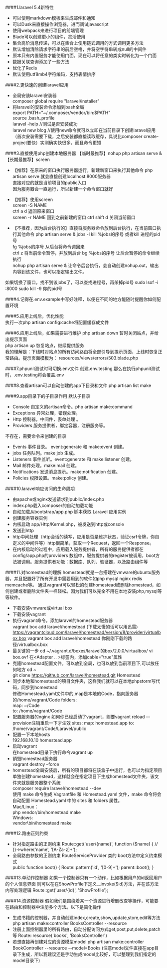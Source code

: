 ####1.laravel 5.4新特性
- 可以使用markdown模板来生成邮件和通知
- 可以Dusk来直接操作浏览器，进而调试javascript
- 使用webpack来进行项目的前端管理
- Blade可以创建更小的组件，灵活使用
- 集合高阶消息传递，可以在集合上使用链式调用的方式调用更多方法
- 默认增加清除请求字符串的前后空格，并将空字符串转成null的中间件
- 原本只有内置服务才能使用门面，现在可以将任意的类实时转化为一个门面
- 数据关联查询添加了一些方法
- 优化了Redis
- 默认使用utf8mb4字符编码，支持表情排序

####2.更快速的创建laravel应用  
- 全局安装laravel安装器    
composer global require "laravel/installer"  
- 将laravel的安装命令添加到bash全局   
export PATH="~/.composer/vendor/bin:$PATH"   
source .bash_profile   
laravel -help  //测试是否安装成功  
laravel new blog  //使用new命令就可以立即在当前目录下创建laravel应用（首次安装需要下载，之后安装都直接读取缓存，具说比composer create-project要快）实测确实快很多，而且命令更短  

####3.直接使用php创建本地服务器
【临时最推荐】nohup php artisan serve &
【长期最推荐】screen

- 【推荐】在原来的窗口执行服务器运行，新建新窗口来执行其他命令
php artisan serve 就会直接创建localhost:8000服务器  
直接对应的就是当前项目的public入口  
因为服务器会一直运行，所以新建一个命令窗口就好

- 【推荐】使用screen  
screen -S NAME  
ctrl a d 返回原来窗口  
screen -r NAME 回到之前新建的窗口
ctrl shift d 关闭当前窗口

- 【不推荐，因为后台执行的】直接将服务器命令放到后台执行，在当前窗口执行其他命令
php artisan serve &
jobs -l
kill %jobs的序号 或者kill 进程的pid号  
fg %jobs的序号 从后台将命令调回来  
ctrl z 将当前命令暂停，并放到后台
bg %jobs的序号 让后台暂停的命令继续执行  
nohup php artisan serve & 让命令后台执行，会自动创建nohup.out，输出内容到该文件，也可以指定输出文件。

如果切换了窗口，找不到该jobs了，可以查找进程号，再杀掉pid号
sudo lsof -i :8000
sudo kill -9 你的pid号


####4.记得在.env.example中写好注释，以便在不同的地方能随时提醒你如何配置环境

####5.应用上线后，优化性能  
执行一次php artisan config:cache将配置缓存成文件

####6.应用上线后，如果需要进行维护
php artisan down 暂时关闭站点，并给出提示页面  
php artisan up 恢复站点，继续提供服务  
我的理解是：下线时对站点的所有访问路由将全部引导到提示页面，上线时恢复正常路由。提示页面模板为：
  resources/views/errors/503.blade.php  

####7.phpunit测试时可切换.env文件
  创建.env.testing,那么在执行phpunit测试时，.env.testing将会覆盖.env

####8.查看artisan可以自动创建的app下目录和文件
php artisan list make

####9.app目录下的子目录作用
默认子目录
- Console 自定义的artisan命令。php artisan make:command  
- Exceptions 异常处理，错误处理。  
- Http 控制器，中间件，表单处理 。 
- Providers 服务提供者，绑定容器，注册服务等。  

不存在，需要命令来创建的目录
- Events 事件目录。 event:generate 和 make:event 创建。
- jobs 任务队列。make:job 生成。
- Listeners 事件监听。event:generate 和 make:listener 创建。
- Mail 邮件处理。make:mail 创建。
- Notifications 发送消息提示。make:notification 创建。
- Policies 权限设置。make:policy 创建。 

####10.laravel响应访问的生命周期  
- 由apache或nginx发送请求到public/index.php  
- index.php载入composer的自动加载功能
- 自动加载从bootstrap/app.php 脚本获取 Laravel 应用实例
- 创建服务容器实例  
- 内核启动 app/Http/Kernel.php，被发送到http或console  
- 发送到http
- http中间处理（http会话的读写，应用是否是维护状态，验证csrf令牌，你自定义的中间件等）http很简单，获取一个Request，返回一个Response。
- 在内核启动的过程中，应用载入服务提供者，所有的服务提供者都在config/app.php的providers 数组中，服务提供者的register被调用，boot方法被调用。服务提供者功能：数据库、队列、验证器，以及路由组件等

####11.对homestead的理解
homestead就是一台搭建在vmware的ubuntu服务器，并且配置好了所有开发中需要用到的软件如php mysql nginx redis memcache等。
通过vagrant可以轻松的创建homestead或删除homestead，如何创建或者删除文件夹一样轻松。因为我们可以完全不用在本地安装php,mysql等等软件。
- 下载安装vmware或virtual box
- 下载安装vagrant
- 执行vagrant命令，添加laravel的homestead服务器  
vagrant box add laravel/homestead
(下载太慢的话可以用迅雷)
https://vagrantcloud.com/laravel/homestead/version/8/provider/virtualbox.box
vagrant box add laravel/homestead 你刚刚下载的路径/virtualbox.box
- 最关键的一步
cd ~/.vagrant.d/boxes/laravel的box/2.0.0/virtualbox/
vi box.ovf
在<Adapter .. >标签内，添加cable="true"属性  
- 克隆homestead配置文件，可以放到全局，也可以放到当前项目下,可以放任何地方
cd ~  
git clone https://github.com/laravel/homestead.git Homestead  
- 同步本地和homestead的项目文件夹，这样我们就可以在本地phpstorm写代码，同步到homestead  
修改Homestead.yaml文件中的,map是本地的Code，指向服务器的/home/vagrant/Code
folders:  
    map: ~/Code  
    to: /home/vagrant/Code    
- 配置服务器的nginx
如何你已经启动了vagrant，则要vagrant reload --provision注销重启一下才生效
sites:
    map: homestead.app
    to: /home/vagrant/Code/Laravel/public
- 配置一下本地hosts  
192.168.10.10 homestead.app  
- 启动vagrant  
在homestead目录下执行命令vagrant up  
- 销毁homestead服务器  
vagrant destroy –force  
- homestead全局安装后，所有的项目都将在该盒子中运行，也可以为指定项目单独创建homestead，这样就会在指定项目下生成homestead文件夹，该文件夹就是服务器整个系统  
composer require laravel/homestead --dev  
使用 make 命令生成 Vagrantfile 和 Homestead.yaml 文件，make 命令将会自动配置 Homestead.yaml 中的 sites 和 folders 属性。  
Mac/Linux：  
php vendor/bin/homestead make  
Windows:  
vendor\bin\homestead make  

####12.路由正则约束
- 针对指定路由的正则约束
Route::get('user/{name}', function ($name) {
    //
})->where('name', '[A-Za-z]+');
- 全局路由参数的正则约束
RouteServiceProvider 类的 boot方法中定义约束模式  
public function boot()
{
    Route::pattern('id', '[0-9]+');
    parent::boot();
}

####13.单动作控制器
如果一个控制器只有一个动作，比如根据用户的id返回用户的个人信息界面
则可以在在ShowProfile下定义__invoke($id)方法，并在该方法内写处理逻辑
Route::get('user/{id}', 'ShowProfile');

####14.资源控制器
假如我们是围绕着某一个资源进行增删改查等操作，可能要在路由和控制器中注册多个方法。以下是简化操作
- 生成书籍的控制器，并自动创建index,create,show,update,store,edit等方法
php artisan make:controller BooksController --resource  
- 注册上面控制器里的所有路由，自动分配访问方式get,post,put,delete,patch等
Route::resource('books', 'BooksController')
- 若想直接再创建对应的资源模型model
php artisan make:controller BookController --resource --model=Books
(注意model文件直接在app目录下生成，所以我建议还是手动生成model比较好，可以整理到我们指定的model目录下)

      



